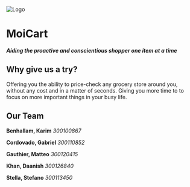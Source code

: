 ![Logo](https://www.https://github.com/MoiCart/MoiCart.github.io/rec/repo-template.png)

# MoiCart

**_Aiding the proactive and conscientious shopper one item at a time_**

## Why give us a try?

Offering you the ability to price-check any grocery store around you,
without any cost and in a matter of seconds. Giving you more time to
to focus on more important things in your busy life.

## Our Team

**Benhallam, Karim**
_300100867_

**Cordovado, Gabriel**
_300110852_

**Gauthier, Matteo**
_300120415_

**Khan, Daanish**
_300126840_

**Stella, Stefano**
_300113450_
